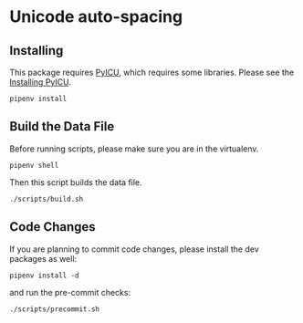 # Unicode auto-spacing

## Installing

This package requires [PyICU], which requires some libraries.
Please see the [Installing PyICU](https://gitlab.pyicu.org/main/pyicu#installing-pyicu).

[PyICU]: https://pyicu.org

```shell-session
pipenv install
```

## Build the Data File

Before running scripts, please make sure you are in the virtualenv.
```shell-session
pipenv shell
```
Then this script builds the data file.
```shell-session
./scripts/build.sh
```

## Code Changes

If you are planning to commit code changes,
please install the dev packages as well:
```shell-session
pipenv install -d
```
and run the pre-commit checks:
```shell-session
./scripts/precommit.sh
```
